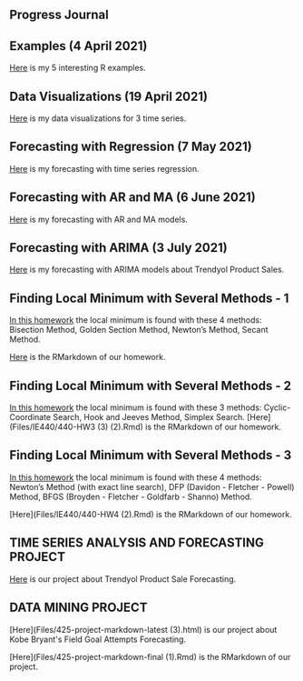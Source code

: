 ## Progress Journal

## Examples (4 April 2021)

[Here](Files/IE360_Spring21_Homework0) is my 5 interesting R examples.

## Data Visualizations (19 April 2021)

[Here](Files/360hw1) is my data visualizations for 3 time series.

## Forecasting with Regression (7 May 2021)

[Here](Files/IE360_hw2) is my forecasting with time series regression.

## Forecasting with AR and MA (6 June 2021)

[Here](Files/hw3_360) is my forecasting with AR and MA models.

## Forecasting with ARIMA (3 July 2021)

[Here](Files/homework4-5) is my forecasting with ARIMA models about Trendyol Product Sales.

## Finding Local Minimum with Several Methods - 1

[In this homework](Files/IE440/440hw--1-) the local minimum is found with these 4 methods: Bisection Method, Golden Section Method, Newton’s Method, Secant Method.

[Here](Files/IE440/440hw (1)) is the RMarkdown of our homework.

## Finding Local Minimum with Several Methods - 2

[In this homework](Files/IE440/440-HW3--3-.html) the local minimum is found with these 3 methods: Cyclic-Coordinate Search, Hook and Jeeves Method, Simplex Search.
[Here](Files/IE440/440-HW3 (3) (2).Rmd) is the RMarkdown of our homework.

## Finding Local Minimum with Several Methods - 3

[In this homework](Files/IE440/440-HW4--2-.html) the local minimum is found with these 4 methods: Newton’s Method (with exact line search), DFP (Davidon - Fletcher - Powell) Method, BFGS (Broyden - Fletcher - Goldfarb - Shanno) Method.

[Here](Files/IE440/440-HW4 (2).Rmd) is the RMarkdown of our homework.

## TIME SERIES ANALYSIS AND FORECASTING PROJECT

[Here](Files/FinalProject/finalproject) is our project about Trendyol Product Sale Forecasting.

## DATA MINING PROJECT

[Here](Files/425-project-markdown-latest (3).html) is our project about Kobe Bryant's Field Goal Attempts Forecasting.

[Here](Files/425-project-markdown-final (1).Rmd) is the RMarkdown of our project.

